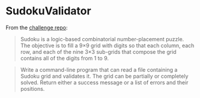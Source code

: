 # SudokuValidator

From the [challenge repo](https://github.com/thoughtbot-upcase-exercises/sudoku-validator):

> Sudoku is a logic-based combinatorial number-placement puzzle. The objective is to fill a 9×9 grid with digits so that each column, each row, and each of the nine 3×3 sub-grids that compose the grid contains all of the digits from 1 to 9.

> Write a command-line program that can read a file containing a Sudoku grid and validates it. The grid can be partially or completely solved. Return either a success message or a list of errors and their positions.

